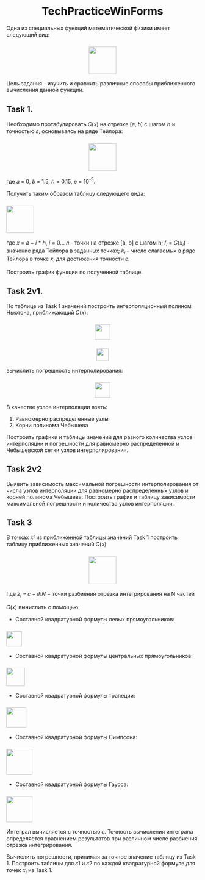 <h1 align="center">TechPracticeWinForms</h1>

Одна из специальных функций математической физики имеет следующий
вид:

<h3 align="center"><img src="https://github.com/norvdaw/TechPracticeWinForms/blob/main/images/Integral.PNG" height="72"/></h3>

Цель задания - изучить и сравнить различные способы приближенного
вычисления данной функции.

## Task 1.

Необходимо протабулировать 𝐶(𝑥) на отрезке [𝑎, 𝑏] с шагом ℎ и
точностью 𝜀, основываясь на ряде Тейлора:

<h3 align="center"><img src="https://github.com/norvdaw/TechPracticeWinForms/blob/main/images/Taylor.PNG" height="72"/></h3>

где 𝑎 = 0, 𝑏 = 1.5, ℎ = 0.15, e = 10<sup>-5</sup>. 

 Получить таким образом таблицу следующего вида:
 
<h3 align="left"><img src="https://github.com/norvdaw/TechPracticeWinForms/blob/main/images/TableTask1.PNG" height="72"/></h3>
 
 где 𝑥 = 𝑎 + 𝑖 * ℎ, 𝑖 = 0... 𝑛 - точки на отрезке [a, b] с шагом h;
𝑓<sub>𝑖</sub> = 𝐶(𝑥<sub>𝑖</sub>) - значение ряда Тейлора в заданных точках;
𝑘<sub>𝑖</sub> – число слагаемых в ряде Тейлора в точке 𝑥<sub>𝑖</sub> для достижения точности 𝜀.

Построить график функции по полученной таблице.

## Task 2v1.

По таблице из Task 1 значений построить интерполяционный полином Ньютона, приближающий 𝐶(𝑥):

<h3 align="center"><img src="https://github.com/norvdaw/TechPracticeWinForms/blob/main/images/Newton1.PNG" height="40"/></h3>

<h3 align="center"><img src="https://github.com/norvdaw/TechPracticeWinForms/blob/main/images/Newton2.PNG" height="32"/></h3>

вычислить погрешность интерполирования:

<h3 align="center"><img src="https://github.com/norvdaw/TechPracticeWinForms/blob/main/images/NewtonError.PNG" height="40"/></h3>

В качестве узлов интерполяции взять:

 1. Равномерно распределенные узлы 
 2. Корни полинома Чебышева
  
  Построить графики и таблицы значений для разного количества узлов интерполяции и
  погрешности для равномерно распределенной и Чебышевской сетки узлов интерполирования.

## Task 2v2

 Выявить зависимость максимальной погрешности интерполирования от
числа узлов интерполяции для равномерно распределенных узлов и корней
полинома Чебышева. Построить график и таблицу зависимости максимальной погрешности и количества узлов интерполяции.

## Task 3

В точках 𝑥𝑖 из приближенной таблицы значений Task 1
построить таблицу приближенных значений 𝐶(𝑥)

<h3 align="center"><img src="https://github.com/norvdaw/TechPracticeWinForms/blob/main/images/Task3Formula.PNG" height="72"/></h3>

Где 𝑧<sub>𝑖</sub> = 𝑐 + 𝑖ℎ𝑁 − точки разбиения отрезка интегрирования на N частей

𝐶(𝑥) вычислить с помощью:

- Составной квадратурной формулы левых прямоугольников:

<h3 align="left"><img src="https://github.com/norvdaw/TechPracticeWinForms/blob/main/images/Task3FormulaLeft.PNG" height="40"/></h3>

- Составной квадратурной формулы центральных прямоугольников:

<h3 align="left"><img src="https://github.com/norvdaw/TechPracticeWinForms/blob/main/images/Task3FormulaCenter.PNG" height="48"/></h3>

- Составной квадратурной формулы трапеции:

<h3 align="left"><img src="https://github.com/norvdaw/TechPracticeWinForms/blob/main/images/Task3FormulaTrapez.PNG" height="52"/></h3>

- Составной квадратурной формулы Симпсона:

<h3 align="left"><img src="https://github.com/norvdaw/TechPracticeWinForms/blob/main/images/Task3FormulaSimpson.PNG" height="68"/></h3>

- Составной квадратурной формулы Гаусса:

<h3 align="left"><img src="https://github.com/norvdaw/TechPracticeWinForms/blob/main/images/Task3FormulaGauss.PNG" height="68"/></h3>

Интеграл вычисляется с точностью 𝜀. Точность вычисления интеграла
определяется сравнением результатов при различном числе разбиения отрезка
интегрирования.

Вычислить погрешности, принимая за точное значение таблицу из Task 1.
Построить таблицы для 𝜀1 и 𝜀2 по каждой квадратурной
формуле для точек 𝑥<sub>𝑖</sub>  из Task 1.

